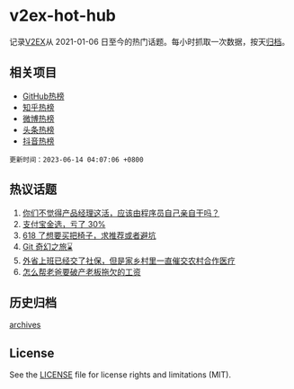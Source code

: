 # v2ex-hot-hub

 记录[V2EX](https://www.v2ex.com/)从 2021-01-06 日至今的热门话题。每小时抓取一次数据，按天[归档](archives)。
 
 ## 相关项目

- [GitHub热榜](https://github.com/snaildev/github-hot-hub)
- [知乎热榜](https://github.com/snaildev/zhihu-hot-hub)
- [微博热榜](https://github.com/snaildev/weibo-hot-hub)
- [头条热榜](https://github.com/snaildev/toutiao-hot-hub)
- [抖音热榜](https://github.com/snaildev/douyin-hot-hub)


 `更新时间：2023-06-14 04:07:06 +0800`

## 热议话题

1. [你们不觉得产品经理这活，应该由程序员自己亲自干吗？](https://www.v2ex.com/t/948294)
1. [支付宝金选，亏了 30%](https://www.v2ex.com/t/948196)
1. [618 了想要买把椅子，求推荐或者避坑](https://www.v2ex.com/t/948185)
1. [Git 奇幻之旅⌛️](https://www.v2ex.com/t/948186)
1. [外省上班已经交了社保，但是家乡村里一直催交农村合作医疗](https://www.v2ex.com/t/948312)
1. [怎么帮老爸要破产老板拖欠的工资](https://www.v2ex.com/t/948207)

## 历史归档

[archives](archives)

## License

See the [LICENSE](LICENSE) file for license rights and limitations (MIT).
